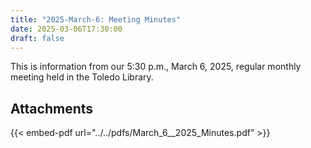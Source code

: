 ```yaml
---
title: "2025-March-6: Meeting Minutes"
date: 2025-03-06T17:30:00
draft: false
---
```

This is information from our 5:30 p.m., March 6, 2025, regular monthly meeting held in the Toledo Library. 
 
## Attachments

{{< embed-pdf url="../../pdfs/March_6__2025_Minutes.pdf" >}}